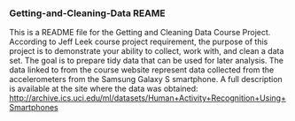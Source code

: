 ### Getting-and-Cleaning-Data REAME
This is a README file for the Getting and Cleaning Data Course Project.
According to Jeff Leek course project requirement, the purpose of this project is to demonstrate your ability to collect, work with, and clean a data set. The goal is to prepare tidy data that can be used for later analysis.
The data linked to from the course website represent data collected from the accelerometers from the Samsung Galaxy S smartphone. A full description is available at the site where the data was obtained: http://archive.ics.uci.edu/ml/datasets/Human+Activity+Recognition+Using+Smartphones 
